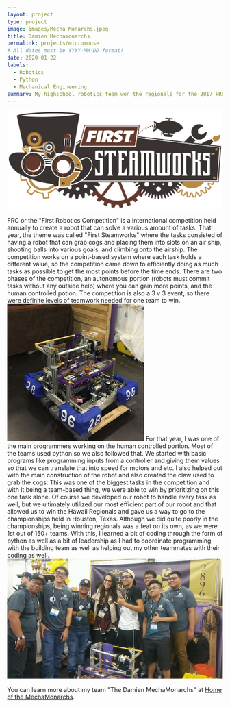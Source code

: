 ```yaml
---
layout: project
type: project
image: images/Mecha Monarchs.jpeg
title: Damien Mechamonarchs
permalink: projects/micromouse
# All dates must be YYYY-MM-DD format!
date: 2020-01-22
labels:
  - Robotics
  - Python
  - Mechanical Engineering
summary: My highschool robotics team won the regionals for the 2017 FRC competition.
---
```



<img class="ui large centered rounded image" src="/images/Steamworks.jpg">

FRC or the "First Robotics Competition" is a international competition held annually to create a robot that can solve a various amount of tasks. That year, the theme was called "First Steamworks" where the tasks consisted of having a robot that can grab cogs and placing them into slots on an air ship, shooting balls into various goals, and climbing onto the airship. The competition works on a point-based system where each task holds a different value, so the competition came down to efficiently doing as much tasks as possible to get the most points before the time ends. There are two phases of the competition, an autonomous portion (robots must commit tasks without any outside help) where you can gain more points, and the human controlled potion. The competition is also a 3 v 3 event, so there were definite levels of teamwork needed for one team to win.
<img class="ui medium right floated rounded image" src="/images/Robot Pic 2.jpg">
For that year, I was one of the main programmers working on the human controlled portion. Most of the teams used python so we also followed that. We started with basic programs like programming inputs from a controller and giving them values so that we can translate that into speed for motors and etc. I also helped out with the main construction of the robot and also created the claw used to grab the cogs. This was one of the biggest tasks in the competition and with it being a team-based thing, we were able to win by prioritizing on this one task alone. Of course we developed our robot to handle every task as well, but we ultimately utilized our most efficient part of our robot and that allowed us to win the Hawaii Regionals and gave us a way to go to the championships held in Houston, Texas. Although we did quite poorly in the championships, being winning regionals was a feat on its own, as we were 1st out of 150+ teams. With this, I learned a bit of coding through the form of python as well as a bit of leadership as I had to coordinate programming with the building team as well as helping out my other teammates with their coding as well.
<img class="ui very large rounded image" src="/images/Robot Pic.jpeg">

You can learn more about my team "The Damien MechaMonarchs" at [Home of the MechaMonarchs](https://team2896damien.wordpress.com/).


